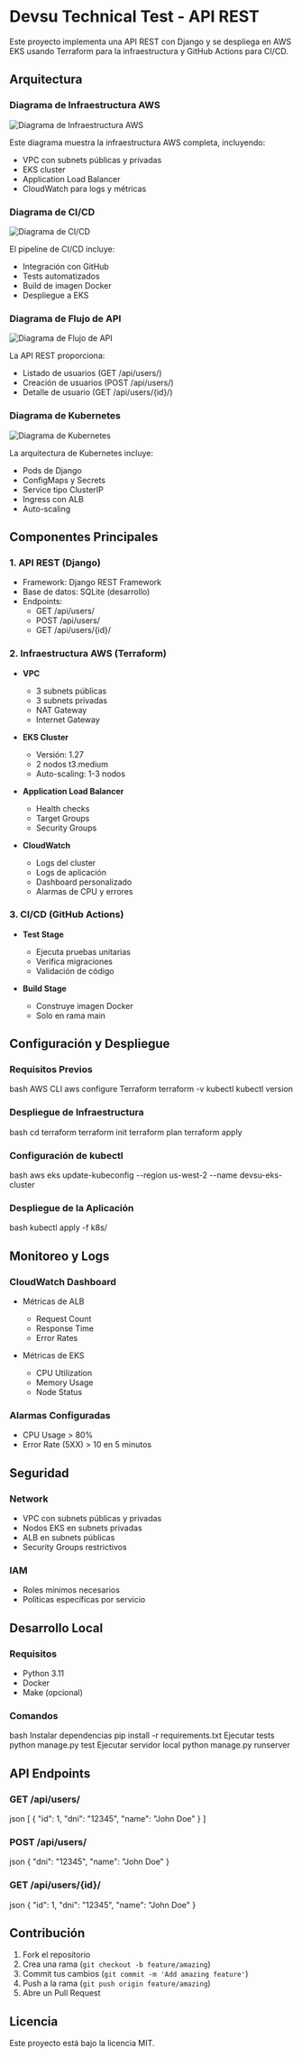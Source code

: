 # Devsu Technical Test - API REST

Este proyecto implementa una API REST con Django y se despliega en AWS EKS usando Terraform para la infraestructura y GitHub Actions para CI/CD.

## Arquitectura

### Diagrama de Infraestructura AWS
![Diagrama de Infraestructura AWS](docs/aws.drawio.png)

Este diagrama muestra la infraestructura AWS completa, incluyendo:
- VPC con subnets públicas y privadas
- EKS cluster
- Application Load Balancer
- CloudWatch para logs y métricas

### Diagrama de CI/CD
![Diagrama de CI/CD](docs/cicd.drawio.png)

El pipeline de CI/CD incluye:
- Integración con GitHub
- Tests automatizados
- Build de imagen Docker
- Despliegue a EKS

### Diagrama de Flujo de API
![Diagrama de Flujo de API](docs/api.drawio.png)

La API REST proporciona:
- Listado de usuarios (GET /api/users/)
- Creación de usuarios (POST /api/users/)
- Detalle de usuario (GET /api/users/{id}/)

### Diagrama de Kubernetes
![Diagrama de Kubernetes](docs/k8s.drawio.png)

La arquitectura de Kubernetes incluye:
- Pods de Django
- ConfigMaps y Secrets
- Service tipo ClusterIP
- Ingress con ALB
- Auto-scaling


## Componentes Principales

### 1. API REST (Django)
- Framework: Django REST Framework
- Base de datos: SQLite (desarrollo)
- Endpoints:
  - GET /api/users/
  - POST /api/users/
  - GET /api/users/{id}/

### 2. Infraestructura AWS (Terraform)
- **VPC**
  - 3 subnets públicas
  - 3 subnets privadas
  - NAT Gateway
  - Internet Gateway

- **EKS Cluster**
  - Versión: 1.27
  - 2 nodos t3.medium
  - Auto-scaling: 1-3 nodos

- **Application Load Balancer**
  - Health checks
  - Target Groups
  - Security Groups

- **CloudWatch**
  - Logs del cluster
  - Logs de aplicación
  - Dashboard personalizado
  - Alarmas de CPU y errores

### 3. CI/CD (GitHub Actions)
- **Test Stage**
  - Ejecuta pruebas unitarias
  - Verifica migraciones
  - Validación de código

- **Build Stage**
  - Construye imagen Docker
  - Solo en rama main

## Configuración y Despliegue

### Requisitos Previos

bash
AWS CLI
aws configure
Terraform
terraform -v
kubectl
kubectl version


### Despliegue de Infraestructura

bash
cd terraform
terraform init
terraform plan
terraform apply

### Configuración de kubectl

bash
aws eks update-kubeconfig --region us-west-2 --name devsu-eks-cluster


### Despliegue de la Aplicación

bash
kubectl apply -f k8s/


## Monitoreo y Logs

### CloudWatch Dashboard
- Métricas de ALB
  - Request Count
  - Response Time
  - Error Rates

- Métricas de EKS
  - CPU Utilization
  - Memory Usage
  - Node Status

### Alarmas Configuradas
- CPU Usage > 80%
- Error Rate (5XX) > 10 en 5 minutos

## Seguridad

### Network
- VPC con subnets públicas y privadas
- Nodos EKS en subnets privadas
- ALB en subnets públicas
- Security Groups restrictivos

### IAM
- Roles mínimos necesarios
- Políticas específicas por servicio

## Desarrollo Local

### Requisitos
- Python 3.11
- Docker
- Make (opcional)

### Comandos

bash
Instalar dependencias
pip install -r requirements.txt
Ejecutar tests
python manage.py test
Ejecutar servidor local
python manage.py runserver


## API Endpoints

### GET /api/users/

json
[
{
"id": 1,
"dni": "12345",
"name": "John Doe"
}
]


### POST /api/users/

json
{
"dni": "12345",
"name": "John Doe"
}


### GET /api/users/{id}/

json
{
"id": 1,
"dni": "12345",
"name": "John Doe"
}



## Contribución
1. Fork el repositorio
2. Crea una rama (`git checkout -b feature/amazing`)
3. Commit tus cambios (`git commit -m 'Add amazing feature'`)
4. Push a la rama (`git push origin feature/amazing`)
5. Abre un Pull Request

## Licencia
Este proyecto está bajo la licencia MIT.